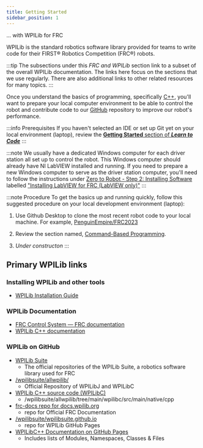 ```yaml
---
title: Getting Started
sidebar_position: 1
---
```

... with WPILib for FRC

WPILib is the standard robotics software library provided for teams to write code for their FIRST® Robotics Competition (FRC®) robots. 

:::tip
The subsections under this *FRC and WPILib* section link to a subset of the overall WPILib documentation. The links here focus on the sections that we use regularly. There are also additional links to other related resources for many topics. 
:::

Once you understand the basics of programming, specifically [C++](/docs/learn-to-code/cplusplus), you'll want to prepare your local computer environment to be able to control the robot and contribute code to our [GitHub](/docs/learn-to-code/github) repository to improve our robot's performance.

:::info Prerequisites
If you haven't selected an IDE or set up Git yet on your local environment (laptop), review the [**Getting Started** section of ***Learn to Code***](/docs/learn-to-code/getting-started)
:::

:::note
We usually have a dedicated Windows computer for each driver station all set up to control the robot. This Windows computer should already have NI LabVIEW installed and running. If you need to prepare a new Windows computer to serve as the driver station computer, you'll need to follow the instructions under [Zero to Robot - Step 2: Installing Software](https://docs.wpilib.org/en/stable/docs/zero-to-robot/step-2/index.html#) labelled ["Installing LabVIEW for FRC (LabVIEW only)"](https://docs.wpilib.org/en/stable/docs/zero-to-robot/step-2/labview-setup.html)
:::

:::note Procedure
To get the basics up and running quickly, follow this suggested procedure on your local development environment (laptop):

1. Use Github Desktop to clone the most recent robot code to your local machine. For example, [PenguinEmpire/FRC2023](https://github.com/PenguinEmpire/FRC2023)

1. Review the section named, [Command-Based Programming](/docs/frc-and-wpilib/advanced-programming/command-based-programming).

1. *Under constructon*
:::

## Primary WPILib links
### Installing WPILib and other tools

- [WPILib Installation Guide](https://docs.wpilib.org/en/stable/docs/zero-to-robot/step-2/wpilib-setup.html)

### WPILib Documentation

- [FRC Control System — FRC documentation](https://docs.wpilib.org/en/stable/index.html)
- [WPILib C++ documentation](https://first.wpi.edu/wpilib/allwpilib/docs/release/cpp/)

### WPILib on GitHub

- [WPILib Suite](https://github.com/wpilibsuite)  
    - The official repositories of the WPILib Suite, a robotics software library used for FRC  
- [/wpilibsuite/allwpilib/](https://github.com/wpilibsuite/allwpilib)  
    - Official Repository of WPILibJ and WPILibC
- [WPILib C++ source code (WPILibC)](https://github.com/wpilibsuite/allwpilib/tree/main/wpilibc/src/main/native/cpp)
    - /wpilibsuite/allwpilib/tree/main/wpilibc/src/main/native/cpp
- [frc-docs repo for docs.wpilib.org](https://github.com/wpilibsuite/frc-docs)
    - repo for Official FRC Documentation
- [/wpilibsuite/wpilibsuite.github.io](https://github.com/wpilibsuite/wpilibsuite.github.io)
    - repo for WPILib GitHub Pages
- [WPILibC++ Documentation on GitHub Pages](https://github.wpilib.org/allwpilib/docs/release/cpp/)
    - Includes lists of Modules, Namespaces, Classes & Files